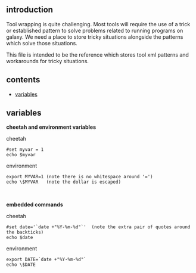 
## introduction

Tool wrapping is quite challenging. 
Most tools will require the use of a trick or established pattern to solve problems related to running programs on galaxy. 
We need a place to store tricky situations alongside the patterns which solve those situations.

This file is intended to be the reference which stores tool xml patterns and workarounds for tricky situations.


## contents
* [variables](#variables)


## variables

**cheetah and environment variables**

cheetah

```
#set myvar = 1
echo $myvar  
```


environment
```
export MYVAR=1 (note there is no whitespace around '=')
echo \$MYVAR   (note the dollar is escaped)
```

<br>

**embedded commands**

cheetah 

```
#set date='`date +"%Y-%m-%d"`'  (note the extra pair of quotes around the backticks)
echo $date 
```

environment

```
export DATE=`date +"%Y-%m-%d"`
echo \$DATE
```


